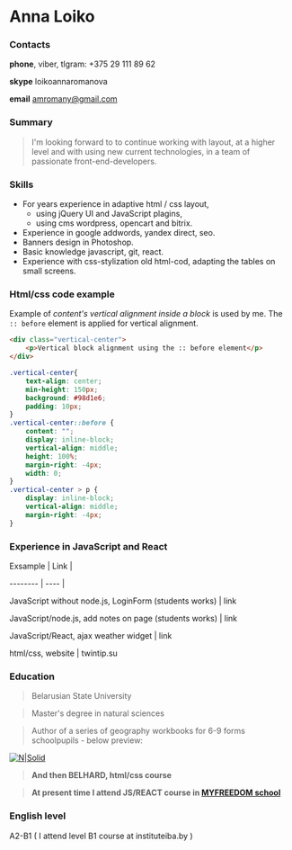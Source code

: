 # Anna Loiko
### Contacts

**phone**, viber, tlgram: +375 29 111 89 62

**skype** loikoannaromanova

**email** amromany@gmail.com

### Summary

> I'm looking forward to to continue working with layout, 
> at a higher level and with using new current technologies, 
> in a team of passionate front-end-developers.

### Skills

* For years experience in adaptive html / css layout, 
    - using jQuery UI and JavaScript plagins,
    - using cms wordpress, opencart and bitrix.
* Experience in google addwords, yandex direct, seo.
* Banners design in Photoshop.
* Basic knowledge javascript, git, react.
* Experience with css-stylization old html-cod, adapting the tables on small screens.


### Html/css code example

Example of *content's vertical alignment inside a block* is used by me. The `:: before` element is applied for vertical alignment.

```html
<div class="vertical-center"> 
    <p>Vertical block alignment using the :: before element</p> 
</div>
```

```css
.vertical-center{
    text-align: center;
    min-height: 150px;
    background: #98d1e6;
    padding: 10px;
}
.vertical-center::before {
    content: "";
    display: inline-block;
    vertical-align: middle;
    height: 100%;
    margin-right: -4px;
    width: 0;
}
.vertical-center > p {
    display: inline-block;
    vertical-align: middle;
    margin-right: -4px;
}
```

### Experience in JavaScript and React

Exsample | Link |

-------- | ---- |

JavaScript without node.js, LoginForm  (students works) | link

JavaScript/node.js, add notes on page (students works) | link

JavaScript/React, ajax weather widget | link

html/css, website | twintip.su


### Education

> Belarusian State University

> Master's degree in natural sciences

> Author of a series of geography workbooks for 6-9 forms schoolpupils  -  below preview:

[![N|Solid]()]()


> **And then BELHARD, html/css course** 

> **At present time I attend JS/REACT course in [MYFREEDOM school](https://myfreedom.by/courses/web-design/frontend)**


### English level
A2-B1 ( I attend level B1 course at instituteiba.by )